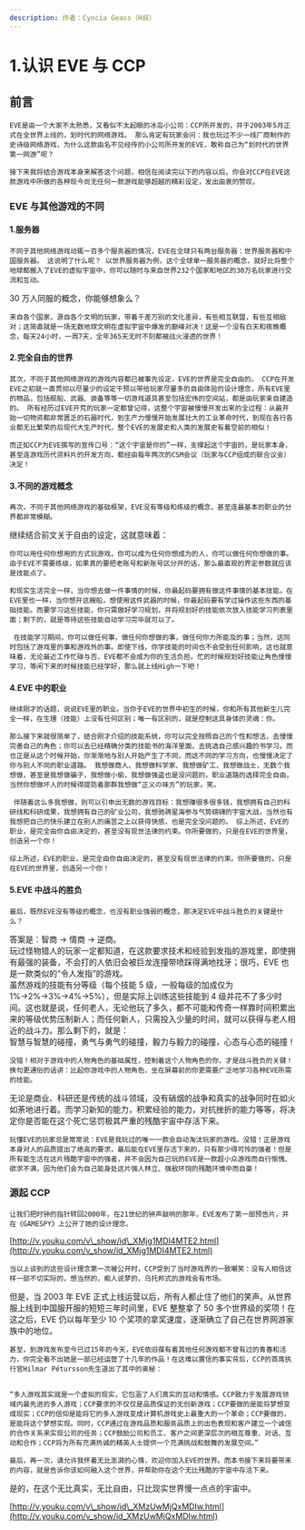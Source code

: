 ```yaml
---
description: 作者：Cyncia Geass（H叔）
---
```


# 1.认识 EVE 与 CCP

## 前言

```text
EVE是由一个大家不太熟悉，又看似不太起眼的冰岛小公司：CCP所开发的，并于2003年5月正式在全世界上线的，划时代的网络游戏。 那么肯定有玩家会问：我也玩过不少一线厂商制作的史诗级网络游戏，为什么这款由名不见经传的小公司所开发的EVE，敢称自己为“划时代的世界第一网游”呢？

接下来我将结合游戏本身来解答这个问题，相信在阅读完以下的内容以后，你会对CCP在EVE这款游戏中所做的各种现今尚无任何一款游戏能够超越的精彩设定，发出由衷的赞叹。
```

### EVE 与其他游戏的不同

#### 1.服务器

```text
不同于其他网络游戏动辄一百多个服务器的情况，EVE在全球只有两台服务器：世界服务器和中国服务器。 这说明了什么呢？ 以世界服务器为例，这个全球单一服务器的概念，就好比将整个地球都搬入了EVE的虚拟宇宙中，你可以随时与来自世界232个国家和地区的30万名玩家进行交流和互动。
```

30 万人同服的概念，你能够想象么？

```text
来自各个国家，源自各个文明的玩家，带着千差万别的文化差异，有些相互联盟，有些互相敌对；这简直就是一场无数地球文明在虚拟宇宙中爆发的巅峰对决！这是一个没有白天和夜晚概念，每天24小时，一周7天，全年365天无时不刻都被战火浸透的世界！
```

#### 2.完全自由的世界

```text
其次，不同于其他网络游戏的游戏内容都已被事先设定，EVE的世界是完全自由的。 CCP在开发EVE之初就一直贯彻以尽量少的设定干预以带给玩家尽量多的自由体验的设计理念，所有EVE里的物品，包括舰船、武器、装备等等一切游戏道具甚至包括宏伟的空间站，都是由玩家亲自建造的。 所有经历过EVE开荒的玩家一定都曾记得，这整个宇宙被慢慢开发出来的全过程：从最开始一切物资都非常匮乏的石器时代，到生产力慢慢开始发展壮大的工业革命时代，到现在各行各业都无比繁荣的后现代大生产时代，整个EVE的发展史和人类的发展史有着空前的相似！

而正如CCP为EVE撰写的宣传口号：“这个宇宙是你的”一样，支撑起这个宇宙的，是玩家本身，甚至连游戏历代资料片的开发方向，都经由每年两次的CSM会议（玩家与CCP组成的联合议会）决定！
```

#### 3.不同的游戏概念

```text
再次，不同于其他网络游戏的基础框架，EVE没有等级和练级的概念，甚至连最基本的职业的分界都非常模糊。
```

继续结合前文关于自由的设定，这就意味着：

```text
你可以用任何你想用的方式玩游戏，你可以成为任何你想成为的人，你可以做任何你想做的事。 由于EVE不需要练级，如果真的要把老账号和新账号区分开的话，那么最直观的界定参数就应该是技能点了。

和现实生活完全一样，当你想去做一件事情的时候，你最起码要拥有做这件事情的基本技能。在EVE里也一样，当你想开这艘船，想使用这件武器的时候，你最起码要有学过操作这些东西的基础技能。而要学习这些技能，你只需做好学习规划，并将规划好的技能依次放入技能学习列表里面；剩下的，就是等待这些技能自动学习完毕就可以了。

 在技能学习期间，你可以做任何事，做任何你想做的事，做任何你力所能及的事；当然，这同时包括了游戏里的事和游戏外的事。即使下线，你学技能的时间也不会受到任何影响，这也就意味着，无论最近工作忙碌与否，EVE都不会成为你的生活负担。忙的时候规划好技能让角色慢慢学习，等闲下来的时候技能已经学好，那么就上线High一下吧！
```

#### 4.EVE 中的职业

```text
继续刚才的话题，说说EVE里的职业。当你于EVE的世界中初生的时候，你和所有其他新生儿完全一样，在生理（技能）上没有任何区别；唯一有区别的，就是控制这具身体的灵魂：你。

那么接下来就很简单了，结合刚才介绍的技能系统，你可以完全按照自己的个性和想法，去慢慢完善自己的角色；你可以去已经精确分类的技能书的海洋里面，去挑选自己感兴趣的书学习。而也正是从这个时候开始，你渐渐地与别人开始产生了不同，而这不同的学习方向，也慢慢决定了你与别人不同的职业道路。 我想做商人、我想做科学家、我想做矿工、我想做战士，无数个我想做，甚至是我想做骗子，我想做小偷，我想做强盗也是没问题的，职业道路的选择完全自由，当然你想做坏人的时候得提防着那群我想做“正义の味方”的玩家，笑。

 伴随着这么多我想做，则可以引申出无数的游戏目标：我想赚很多很多钱，我想拥有自己的科研线和科研成果，我想拥有自己的矿业公司，我想驰骋星海参与气势磅礴的宇宙大战，当然也有我想把自己的快乐建立在别人的痛苦之上以获得快感，也是完全没问题的。 综上所述，EVE的职业，是完全由你自由决定的，甚至没有现世法律的约束。你所要做的，只是在EVE的世界里，创造另一个你！

综上所述，EVE的职业，是完全由你自由决定的，甚至没有现世法律的约束。你所要做的，只是在EVE的世界里，创造另一个你！
```

#### 5.EVE 中战斗的胜负

```text
最后，既然EVE没有等级的概念，也没有职业强弱的概念，那决定EVE中战斗胜负的关键是什么？
```

答案是：智商 → 情商 → 逆商。  
玩过怪物猎人的玩家一定都知道，在这款要求技术和经验到发指的游戏里，即使拥有最强的装备，不会打的人依旧会被巨龙连撞带喷踩得满地找牙；很巧，EVE 也是一款类似的“令人发指”的游戏。  
虽然游戏的技能有分等级（每个技能 5 级，一般每级的加成仅为 1%→2%→3%→4%→5%），但是实际上训练这些技能到 4 级并花不了多少时间。这也就是说，任何老人，无论他玩了多久，都不可能和传奇一样靠时间积累出来的等级优势压制新人；而任何新人，只需投入少量的时间，就可以获得与老人相近的战斗力。那么剩下的，就是：  
智慧与智慧的碰撞，勇气与勇气的碰撞，毅力与毅力的碰撞，心态与心态的碰撞！

```text
没错！相对于游戏中的人物角色的基础属性，控制着这个人物角色的你，才是战斗胜负的关键！换句更通俗的话讲：比起你游戏中的人物角色，坐在屏幕前的你更需要广泛地学习各种EVE所需的技能。
```

无论是商业、科研还是传统的战斗领域，没有硝烟的战争和真实的战争同时在如火如荼地进行着。而学习新知的能力，积累经验的能力，对抗挫折的能力等等，将决定你是否能在这个死亡惩罚极其严重的残酷宇宙中存活下来。

```text
玩懂EVE的玩家总是常常说：EVE是我玩过的唯一一款会自动淘汰玩家的游戏。没错！正是游戏本身对人的品质提出了绝高的要求，最后能在EVE里存活下来的，只有那少得可怜的强者！但是所有能生活在这片残酷宇宙中的强者，并不会因为自己玩的EVE是一款超小众游戏而自行惭愧、欲求不满，因为他们会为自己能身处这片强人林立、强敌环饲的残酷环境中而自豪！
```

### 源起 CCP

```text
让我们把时钟的指针转回2000年，在21世纪的钟声敲响的那年，EVE发布了第一部预告片，并在《GAMESPY》上公开了她的设计理念。
```

[http://v.youku.com/v\_show/id\_XMjg1MDI4MTE2.html](http://v.youku.com/v_show/id_XMjg1MDI4MTE2.html)

```text
当以上谈到的这些设计理念第一次被公开时，CCP受到了当时游戏界的一致嘲笑：没有人相信这样一部不切实际的，想当然的，痴人说梦的，乌托邦式的游戏会有市场。
```

但是，当 2003 年 EVE 正式上线运营以后，所有人都止住了他们的笑声。从世界服上线到中国服开服的短短三年时间里，EVE 整整拿了 50 多个世界级的奖项！在这之后，EVE 仍以每年至少 10 个奖项的拿奖速度，逐渐确立了自己在世界网游家族中的地位。

```text
甚至，到游戏发布至今已过15年的今天，EVE依旧葆有着其他任何游戏都不曾有过的青春和活力，你完全看不出她是一部已经运营了十几年的作品！在这难以置信的事实背后，CCP的首席执行官Hilmar Pétursson先生道出了其中的奥秘：


“多人游戏其实就是一个虚拟的现实，它包涵了人们真实的互动和情感。CCP致力于发展游戏领域内最先进的多人游戏；CCP要求的不仅仅是品质保证的无创新游戏；CCP要做的是能将梦想变成现实；CCP的信仰是能将它的多人游戏变成计算机游戏史上最重大的一个革命；CCP要做的，是能将这个梦想实现。同时，CCP通过在游戏品质和服务品质上的出色表现和客户建立一个诚信的合作关系来实现公司的任务；CCP鼓励公司和员工、客户之间更深层次的相互尊重、对话、互动和合作；CCP将为所有充满热诚的精英人士提供一个充满挑战和鼓舞的发展空间。”

最后，再一次，请允许我怀着无比澎湃的心情，欢迎你加入EVE的世界。而本书接下来将要带来的内容，就是告诉你该如何融入这个世界，并帮助你在这个无比残酷的宇宙中存活下来。
```

是的，在这个无比真实，无比自由，只比现实世界慢一点点的宇宙中。

[http://v.youku.com/v\_show/id\_XMzUwMjQxMDIw.html](http://v.youku.com/v_show/id_XMzUwMjQxMDIw.html)

